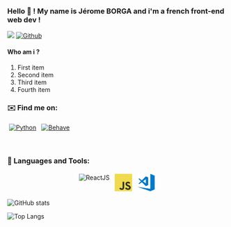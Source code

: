 ###  Hello 👋 ! My name is **Jérome BORGA** and i'm a french front-end web dev !


![](https://visitor-badge.laobi.icu/badge?page_id=.jeromeBor)
[![Github](https://img.shields.io/github/followers/jeromeBor?label=Follow&style=social)](https://github.com/jeromeBor)

#### Who am i ?

1. First item
2. Second item
3. Third item
4. Fourth item 

### ✉️ Find me on:


<p align="left" >
 <a href="https://www.linkedin.com/in/jérome-borga-7a4973133" target="_blank" rel="noopener noreferrer"> <img src="https://www.svgrepo.com/show/138936/linkedin.svg" alt="Python" height="40" style="vertical-align:top; margin:4px"></a>
 <a href="https://www.behance.net/nuzzler"> <img src="https://cdn.worldvectorlogo.com/logos/behance-1.svg" alt="Behave" height="40" style="vertical-align:top; margin:4px"></a>
</p>

<br />

### 🧰 Languages and Tools:
<p align="center" width:"50%">
<img src="https://upload.wikimedia.org/wikipedia/commons/a/a7/React-icon.svg" alt="ReactJS" height="40" style="vertical-align:top; margin:4px">
<img src="https://raw.githubusercontent.com/github/explore/80688e429a7d4ef2fca1e82350fe8e3517d3494d/topics/javascript/javascript.png" alt="Javascript" height="40" style="vertical-align:top; margin:4px">
<img src="https://raw.githubusercontent.com/github/explore/80688e429a7d4ef2fca1e82350fe8e3517d3494d/topics/visual-studio-code/visual-studio-code.png" alt="VS Code" height="40" style="vertical-align:top; margin:4px">
</p>

![GitHub stats](https://github-readme-stats.vercel.app/api?username=jeromeBor&show_icons=true&theme=tokyonight)

![Top Langs](https://github-readme-stats.vercel.app/api/top-langs/?username=jeromeBor&theme=tokyonight)
